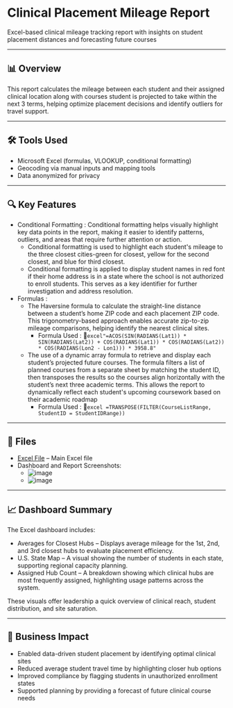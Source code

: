 <h1> Clinical Placement Mileage Report </h1>
Excel-based clinical mileage tracking report with insights on student placement distances and forecasting future courses

---

## 📊 Overview
This report calculates the mileage between each student and their assigned clinical location along with courses student is projected to take within the next 3 terms, helping optimize placement decisions and identify outliers for travel support.

---

## 🛠 Tools Used
- Microsoft Excel (formulas, VLOOKUP, conditional formatting)
- Geocoding via manual inputs and mapping tools
- Data anonymized for privacy

---

## 🔍 Key Features
- Conditional Formatting : Conditional formatting helps visually highlight key data points in the report, making it easier to identify patterns, outliers, and areas that require further attention or action. 
  - Conditional formatting is used to highlight each student's mileage to the three closest cities-green for closest, yellow for the second closest, and blue for third closest.
  - Conditional formatting is applied to display student names in red font if their home address is in a state where the school is not authorized to enroll students. This serves as a key identifier for further investigation and address resolution.
- Formulas : 
  - The Haversine formula to calculate the straight-line distance between a student’s home ZIP code and each placement ZIP code. This trigonometry-based approach enables accurate zip-to-zip mileage comparisons, helping identify the nearest clinical sites.
    - Formula Used : 🧮```excel"=ACOS(SIN(RADIANS(Lat1)) * SIN(RADIANS(Lat2)) + COS(RADIANS(Lat1)) * COS(RADIANS(Lat2)) * COS(RADIANS(Lon2 - Lon1))) * 3958.8"```
  - The use of a dynamic array formula to retrieve and display each student’s projected future courses. The formula filters a list of planned courses from a separate sheet by matching the student ID, then transposes the results so the courses align horizontally with the student’s next three academic terms. This allows the report to dynamically reflect each student's upcoming coursework based on their academic roadmap
    - Formula Used : 🧮```excel =TRANSPOSE(FILTER(CourseListRange, StudentID = StudentIDRange))```

---

## 📁 Files
- <a href="https://github.com/AlfredoDGallardo/Clinical-Placement-Mileage-Report/blob/main/Anonymizez_Sample_Student_Mileage_Report.xlsx">Excel File</a> – Main Excel file
- Dashboard and Report Screenshots:
  - ![image](https://github.com/user-attachments/assets/de83b7c3-f360-4365-9431-f56b5479c3f8)
  - ![image](https://github.com/user-attachments/assets/d0ef1753-3dba-44aa-8ff3-6ee0e8004d06)

---

## 📈 Dashboard Summary
The Excel dashboard includes:
- Averages for Closest Hubs – Displays average mileage for the 1st, 2nd, and 3rd closest hubs to evaluate placement efficiency.
- U.S. State Map – A visual showing the number of students in each state, supporting regional capacity planning.
- Assigned Hub Count – A breakdown showing which clinical hubs are most frequently assigned, highlighting usage patterns across the system.

These visuals offer leadership a quick overview of clinical reach, student distribution, and site saturation.

---

## 💼 Business Impact
- Enabled data-driven student placement by identifying optimal clinical sites
- Reduced average student travel time by highlighting closer hub options
- Improved compliance by flagging students in unauthorized enrollment states
- Supported planning by providing a forecast of future clinical course needs
